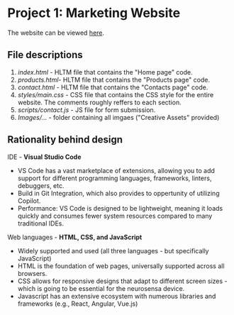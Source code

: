 # Project 1: Marketing Website

The website can be viewed [here](https://3.139.102.106).

## File descriptions

1. _index.html_ - HLTM file that contains the "Home page" code.
2. _products.html_- HLTM file that contains the "Products page" code.
3. _contact.html_ - HLTM file that contains the "Contacts page" code.
4. _styles/main.css_ - CSS file that contains the CSS style for the entire website. The comments roughly reffers to each section.
5. _scripts/contact.js_ - JS file for form submission.
6. _Images/..._ - folder containing all imgaes ("Creative Assets" provided)

## Rationality behind design

IDE - **Visual Studio Code**
- VS Code has a vast marketplace of extensions, allowing you to add support for different programming languages, frameworks, linters, debuggers, etc.
- Build in Git Integration, which also provides to oppertunity of utilizing Copilot.
- Performance: VS Code is designed to be lightweight, meaning it loads quickly and consumes fewer system resources compared to many traditional IDEs.

Web languages - **HTML, CSS, and JavaScript**
- Widely supported and used (all three languages - but specifically JavaScript)
- HTML is the foundation of web pages, universally supported across all browsers.
- CSS allows for responsive designs that adapt to different screen sizes - which is going to be essential for the neurosensa device.
- Javascript has an extensive ecosystem with numerous libraries and frameworks (e.g., React, Angular, Vue.js)

